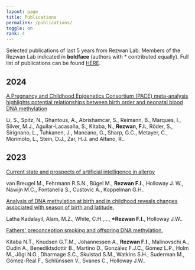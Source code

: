 ```yaml
---
layout: page
title: Publications
permalink: /publications/
toggle: on
rank: 4
---
```


Selected publications of last 5 years from Rezwan Lab. Members of the Rezwan Lab indicated in **boldface** (authors with \* contributed equally). Full list of publications can be found [HERE](https://orcid.org/0000-0001-9921-222X). <br>


## 2024

[A Pregnancy and Childhood Epigenetics Consortium (PACE) meta-analysis highlights potential relationships between birth order and neonatal blood DNA methylation](https://pubmed.ncbi.nlm.nih.gov/38195839/)

Li, S., Spitz, N., Ghantous, A., Abrishamcar, S., Reimann, B., Marques, I., Silver, M.J., Aguilar-Lacasaña, S., Kitaba, N., **Rezwan, F.I.**, Röder, S., Sirignano, L., Tuhkanen, J., Mancano, G., Sharp, G.C., Metayer, C., Morimoto, L., Stein, D.J., Zar, H.J. and Alfano, R..

## 2023

[Current state and prospects of artificial intelligence in allergy](https://doi.org/10.1038/s42003-023-05698-x)

van Breugel M., Fehrmann R.S.N., Bügel M., **Rezwan F.I.**, Holloway J. W., Nawijn M.C., Fontanella S., Custovic A., Koppelman G.H..

[Analysis of DNA methylation at birth and in childhood reveals changes associated with season of birth and latitude.](https://doi.org/10.1186/s13148-023-01542-5)

Latha Kadalayil, Alam, M.Z., White, C.H.,..., **\*Rezwan F.I.**, Holloway J.W..

[Fathers' preconception smoking and offspring DNA methylation.](https://doi.org/10.1101/2023.01.13.523912)

Kitaba N.T., Knudsen G.T.M., Johannessen A., **Rezwan F.I.**, Malinovschi A., Oudin A., Benediktsdottir B., Martino D., González F.J.C., Gómez L.P., Holm M., Jõgi N.O., Dharmage S.C., Skulstad S.M., Watkins S.H., Suderman M., Gómez-Real F., Schlünssen V., Svanes C., Holloway J.W..